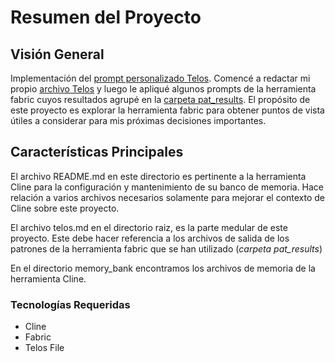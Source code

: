 # Resumen del Proyecto

## Visión General

Implementación del [prompt personalizado Telos](https://github.com/danielmiessler/Telos). Comencé a redactar mi propio [archivo Telos](/telos.md) y luego le apliqué algunos prompts de la herramienta fabric cuyos resultados agrupé en la [carpeta pat_results](/pat_results/). El propósito de este proyecto es explorar la herramienta fabric para obtener puntos de vista útiles a considerar para mis próximas decisiones importantes.

## Características Principales

El archivo README.md en este directorio es pertinente a la herramienta Cline para la configuración y mantenimiento de su banco de memoria. Hace relación a varios archivos necesarios solamente para mejorar el contexto de Cline sobre este proyecto.

El archivo telos.md en el directorio raiz, es la parte medular de este proyecto. Este debe hacer referencia a los archivos de salida de los patrones de la herramienta fabric que se han utilizado (_carpeta pat_results_)

En el directorio memory_bank encontramos los archivos de memoria de la herramienta Cline.

### Tecnologías Requeridas

- Cline
- Fabric
- Telos File
